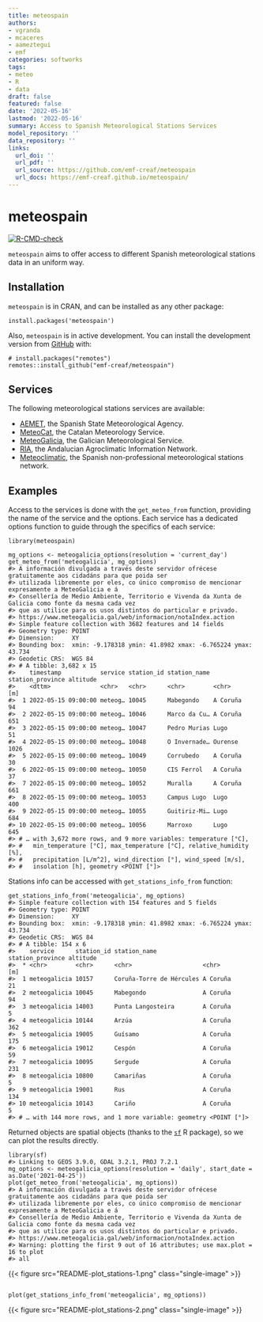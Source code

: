 ```yaml
---
title: meteospain
authors:
- vgranda
- mcaceres
- aameztegui
- emf
categories: softworks
tags:
- meteo
- R
- data
draft: false
featured: false
date: '2022-05-16'
lastmod: '2022-05-16'
summary: Access to Spanish Meteorological Stations Services
model_repository: ''
data_repository: ''
links:
  url_doi: ''
  url_pdf: ''
  url_source: https://github.com/emf-creaf/meteospain
  url_docs: https://emf-creaf.github.io/meteospain/
---
```

meteospain
==========

[![R-CMD-check](https://github.com/emf-creaf/meteospain/workflows/R-CMD-check/badge.svg)](https://github.com/emf-creaf/meteospain/actions)

`meteospain` aims to offer access to different Spanish meteorological
stations data in an uniform way.

Installation
------------

`meteospain` is in CRAN, and can be installed as any other package:

``` {.r}
install.packages('meteospain')
```

Also, `meteospain` is in active development. You can install the
development version from [GitHub](https://github.com/) with:

``` {.r}
# install.packages("remotes")
remotes::install_github("emf-creaf/meteospain")
```

Services
--------

The following meteorological stations services are available:

-   [AEMET](https://www.aemet.es/en/portada), the Spanish State
    Meteorological Agency.
-   [MeteoCat](https://meteo.cat), the Catalan Meteorology Service.
-   [MeteoGalicia](https://www.meteogalicia.gal/web/inicio.action), the
    Galician Meteorological Service.
-   [RIA](https://www.juntadeandalucia.es/agriculturaypesca/ifapa/riaweb/web/),
    the Andalucian Agroclimatic Information Network.
-   [Meteoclimatic](https://www.meteoclimatic.net/), the Spanish
    non-professional meteorological stations network.

Examples
--------

Access to the services is done with the `get_meteo_from` function,
providing the name of the service and the options. Each service has a
dedicated options function to guide through the specifics of each
service:

``` {.r}
library(meteospain)

mg_options <- meteogalicia_options(resolution = 'current_day')
get_meteo_from('meteogalicia', mg_options)
#> A información divulgada a través deste servidor ofrécese gratuitamente aos cidadáns para que poida ser 
#> utilizada libremente por eles, co único compromiso de mencionar expresamente a MeteoGalicia e á 
#> Consellería de Medio Ambiente, Territorio e Vivenda da Xunta de Galicia como fonte da mesma cada vez 
#> que as utilice para os usos distintos do particular e privado.
#> https://www.meteogalicia.gal/web/informacion/notaIndex.action
#> Simple feature collection with 3682 features and 14 fields
#> Geometry type: POINT
#> Dimension:     XY
#> Bounding box:  xmin: -9.178318 ymin: 41.8982 xmax: -6.765224 ymax: 43.734
#> Geodetic CRS:  WGS 84
#> # A tibble: 3,682 x 15
#>    timestamp           service station_id station_name station_province altitude
#>    <dttm>              <chr>   <chr>      <chr>        <chr>                 [m]
#>  1 2022-05-15 09:00:00 meteog… 10045      Mabegondo    A Coruña               94
#>  2 2022-05-15 09:00:00 meteog… 10046      Marco da Cu… A Coruña              651
#>  3 2022-05-15 09:00:00 meteog… 10047      Pedro Murias Lugo                   51
#>  4 2022-05-15 09:00:00 meteog… 10048      O Invernade… Ourense              1026
#>  5 2022-05-15 09:00:00 meteog… 10049      Corrubedo    A Coruña               30
#>  6 2022-05-15 09:00:00 meteog… 10050      CIS Ferrol   A Coruña               37
#>  7 2022-05-15 09:00:00 meteog… 10052      Muralla      A Coruña              661
#>  8 2022-05-15 09:00:00 meteog… 10053      Campus Lugo  Lugo                  400
#>  9 2022-05-15 09:00:00 meteog… 10055      Guitiriz-Mi… Lugo                  684
#> 10 2022-05-15 09:00:00 meteog… 10056      Marroxo      Lugo                  645
#> # … with 3,672 more rows, and 9 more variables: temperature [°C],
#> #   min_temperature [°C], max_temperature [°C], relative_humidity [%],
#> #   precipitation [L/m^2], wind_direction [°], wind_speed [m/s],
#> #   insolation [h], geometry <POINT [°]>
```

Stations info can be accessed with `get_stations_info_from` function:

``` {.r}
get_stations_info_from('meteogalicia', mg_options)
#> Simple feature collection with 154 features and 5 fields
#> Geometry type: POINT
#> Dimension:     XY
#> Bounding box:  xmin: -9.178318 ymin: 41.8982 xmax: -6.765224 ymax: 43.734
#> Geodetic CRS:  WGS 84
#> # A tibble: 154 x 6
#>    service      station_id station_name             station_province altitude
#>  * <chr>        <chr>      <chr>                    <chr>                 [m]
#>  1 meteogalicia 10157      Coruña-Torre de Hércules A Coruña               21
#>  2 meteogalicia 10045      Mabegondo                A Coruña               94
#>  3 meteogalicia 14003      Punta Langosteira        A Coruña                5
#>  4 meteogalicia 10144      Arzúa                    A Coruña              362
#>  5 meteogalicia 19005      Guísamo                  A Coruña              175
#>  6 meteogalicia 19012      Cespón                   A Coruña               59
#>  7 meteogalicia 10095      Sergude                  A Coruña              231
#>  8 meteogalicia 10800      Camariñas                A Coruña                5
#>  9 meteogalicia 19001      Rus                      A Coruña              134
#> 10 meteogalicia 10143      Cariño                   A Coruña                5
#> # … with 144 more rows, and 1 more variable: geometry <POINT [°]>
```

Returned objects are spatial objects (thanks to the
[`sf`](https://r-spatial.github.io/sf/) R package), so we can plot the
results directly.

``` {.r}
library(sf)
#> Linking to GEOS 3.9.0, GDAL 3.2.1, PROJ 7.2.1
mg_options <- meteogalicia_options(resolution = 'daily', start_date = as.Date('2021-04-25'))
plot(get_meteo_from('meteogalicia', mg_options))
#> A información divulgada a través deste servidor ofrécese gratuitamente aos cidadáns para que poida ser 
#> utilizada libremente por eles, co único compromiso de mencionar expresamente a MeteoGalicia e á 
#> Consellería de Medio Ambiente, Territorio e Vivenda da Xunta de Galicia como fonte da mesma cada vez 
#> que as utilice para os usos distintos do particular e privado.
#> https://www.meteogalicia.gal/web/informacion/notaIndex.action
#> Warning: plotting the first 9 out of 16 attributes; use max.plot = 16 to plot
#> all
```

{{< figure src="README-plot_stations-1.png" class="single-image" >}}

``` {.r}

plot(get_stations_info_from('meteogalicia', mg_options))
```

{{< figure src="README-plot_stations-2.png" class="single-image" >}}

